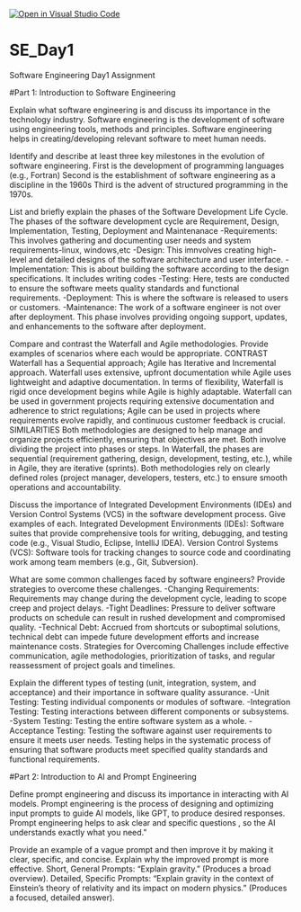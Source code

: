 [![Open in Visual Studio Code](https://classroom.github.com/assets/open-in-vscode-2e0aaae1b6195c2367325f4f02e2d04e9abb55f0b24a779b69b11b9e10269abc.svg)](https://classroom.github.com/online_ide?assignment_repo_id=15620225&assignment_repo_type=AssignmentRepo)
# SE_Day1
Software Engineering Day1 Assignment

#Part 1: Introduction to Software Engineering

Explain what software engineering is and discuss its importance in the technology industry.
Software engineering is the development of software using engineering tools, methods and principles.
Software engineering helps in creating/developing relevant software to meet human needs.


Identify and describe at least three key milestones in the evolution of software engineering.
First is the development of programming languages (e.g., Fortran)
Second is the establishment of software engineering as a discipline in the 1960s
Third is the advent of structured programming in the 1970s.


List and briefly explain the phases of the Software Development Life Cycle.
The phases of the software development cycle are Requirement, Design, Implementation, Testing, Deployment and Maintenanace
-Requirements: This involves gathering and documenting user needs and system requirements-linux, windows,etc
-Design: This imnvolves creating high-level and detailed designs of the software architecture and user interface.
-Implementation: This is about building the software according to the design specifications. It includes writing codes
-Testing: Here, tests are conducted to ensure the software meets quality standards and functional requirements.
-Deployment: This is where the software is released to users or customers.
-Maintenance: The work of a software engineer is not over after deployment. This phase involves providing ongoing support, updates, and enhancements to the software after deployment.


Compare and contrast the Waterfall and Agile methodologies. Provide examples of scenarios where each would be appropriate.
CONTRAST
Waterfall has a Sequential approach; Agile has Iterative and Incremental approach.
Waterfall uses extensive, upfront documentation	while Agile uses lightweight and adaptive documentation.
In terms of flexibility, Waterfall is rigid once development begins while Agile is highly adaptable.
Waterfall can be used in government projects requiring extensive documentation and adherence to strict regulations; Agile can be used in projects where requirements evolve rapidly, and continuous customer feedback is crucial.
SIMILARITIES
Both methodologies are designed to help manage and organize projects efficiently, ensuring that objectives are met.
Both involve dividing the project into phases or steps. In Waterfall, the phases are sequential (requirement gathering, design, development, testing, etc.), while in Agile, they are iterative (sprints).
Both methodologies rely on clearly defined roles (project manager, developers, testers, etc.) to ensure smooth operations and accountability.


Discuss the importance of Integrated Development Environments (IDEs) and Version Control Systems (VCS) in the software development process. Give examples of each.
Integrated Development Environments (IDEs): Software suites that provide comprehensive tools for writing, debugging, and testing code (e.g., Visual Studio, Eclipse, IntelliJ IDEA).
Version Control Systems (VCS): Software tools for tracking changes to source code and coordinating work among team members (e.g., Git, Subversion).


What are some common challenges faced by software engineers? Provide strategies to overcome these challenges.
-Changing Requirements: Requirements may change during the development cycle, leading to scope creep and project delays.
-Tight Deadlines: Pressure to deliver software products on schedule can result in rushed development and compromised quality.
-Technical Debt: Accrued from shortcuts or suboptimal solutions, technical debt can impede future development efforts and increase maintenance costs.
Strategies for Overcoming Challenges include effective communication, agile methodologies, prioritization of tasks, and regular reassessment of project goals and timelines.


Explain the different types of testing (unit, integration, system, and acceptance) and their importance in software quality assurance.
-Unit Testing: Testing individual components or modules of software.
-Integration Testing: Testing interactions between different components or subsystems.
-System Testing: Testing the entire software system as a whole.
-Acceptance Testing: Testing the software against user requirements to ensure it meets user needs.
Testing helps in the systematic process of ensuring that software products meet specified quality standards and functional requirements.


#Part 2: Introduction to AI and Prompt Engineering


Define prompt engineering and discuss its importance in interacting with AI models.
Prompt engineering is the process of designing and optimizing input prompts to guide AI models, like GPT, to produce desired responses. 
Prompt engineering helps to ask clear and specific questions , so the AI understands exactly what you need."


Provide an example of a vague prompt and then improve it by making it clear, specific, and concise. Explain why the improved prompt is more effective.
Short, General Prompts: “Explain gravity.” (Produces a broad overview).
Detailed, Specific Prompts: “Explain gravity in the context of Einstein’s theory of relativity and its impact on modern physics.” (Produces a focused, detailed answer).
